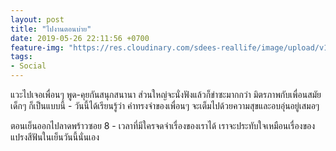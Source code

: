 ```yaml
---
layout: post
title: "ไปงานตอนบ่าย"
date: 2019-05-26 22:11:56 +0700
feature-img: "https://res.cloudinary.com/sdees-reallife/image/upload/v1558970443/line_17253196536746.jpg"
tags:
- Social
---
```

แวะไปเจอเพื่อนๆ พูด-คุยกันสนุกสนานา ส่วนใหญ่จะนั่งฟังแล้วก็ขำซะมากกว่า มิตรภาพกับเพื่อนสมัยเด็กๆ ก็เป็นแบบนี้ - วันนี้ได้เรียนรู้ว่า คำทรงจำของเพื่อนๆ จะเต็มไปด้วยความสุขและอบอุ่นอยู่เสมอๆ

<i class="fa fa-child" style="color:plum"></i>

ตอนเย็นออกไปลาดพร้าวซอย 8 - เวลาที่มีใครจดจำเรื่องของเราได้ เราจะประทับใจเหมือนเรื่องของแปรงสีฟันในเย็นวันนี้นั่นเอง
